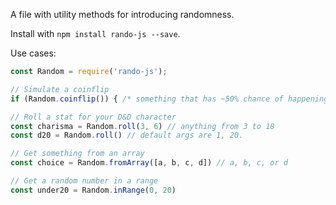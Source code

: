A file with utility methods for introducing randomness.

Install with `npm install rando-js --save`.

Use cases:

```javascript
const Random = require('rando-js');

// Simulate a coinflip
if (Random.coinflip()) { /* something that has ~50% chance of happening */ }

// Roll a stat for your D&D character
const charisma = Random.roll(3, 6) // anything from 3 to 18
const d20 = Random.roll() // default args are 1, 20.

// Get something from an array
const choice = Random.fromArray([a, b, c, d]) // a, b, c, or d

// Get a random number in a range
const under20 = Random.inRange(0, 20)

```